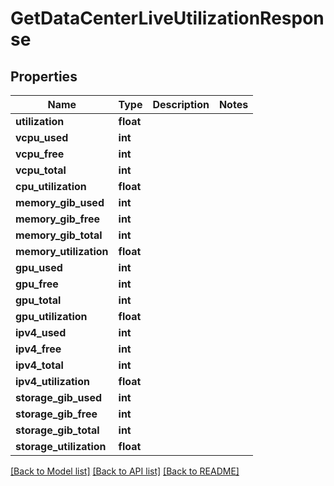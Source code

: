 # GetDataCenterLiveUtilizationResponse

## Properties
Name | Type | Description | Notes
------------ | ------------- | ------------- | -------------
**utilization** | **float** |  | 
**vcpu_used** | **int** |  | 
**vcpu_free** | **int** |  | 
**vcpu_total** | **int** |  | 
**cpu_utilization** | **float** |  | 
**memory_gib_used** | **int** |  | 
**memory_gib_free** | **int** |  | 
**memory_gib_total** | **int** |  | 
**memory_utilization** | **float** |  | 
**gpu_used** | **int** |  | 
**gpu_free** | **int** |  | 
**gpu_total** | **int** |  | 
**gpu_utilization** | **float** |  | 
**ipv4_used** | **int** |  | 
**ipv4_free** | **int** |  | 
**ipv4_total** | **int** |  | 
**ipv4_utilization** | **float** |  | 
**storage_gib_used** | **int** |  | 
**storage_gib_free** | **int** |  | 
**storage_gib_total** | **int** |  | 
**storage_utilization** | **float** |  | 

[[Back to Model list]](../README.md#documentation-for-models) [[Back to API list]](../README.md#documentation-for-api-endpoints) [[Back to README]](../README.md)


